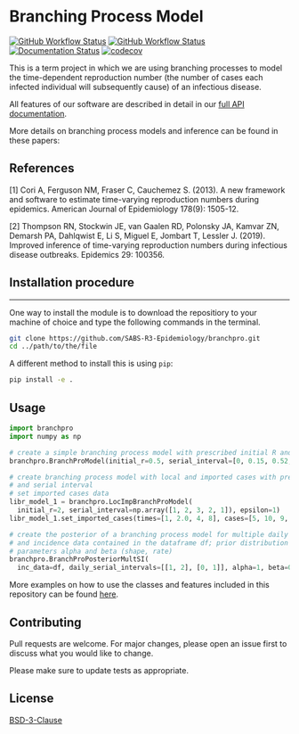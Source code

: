 # Branching Process Model

[![GitHub Workflow Status](https://img.shields.io/github/workflow/status/SABS-R3-Epidemiology/branchpro/Run%20Unit%20Tests%20on%20multiple%20OS?label=Build%20%28Multi-OS%29)](https://github.com/SABS-R3-Epidemiology/branchpro/actions?query=workflow%3A%22Run+Unit+Tests+on+multiple+OS%22)
[![GitHub Workflow Status](https://img.shields.io/github/workflow/status/SABS-R3-Epidemiology/branchpro/Run%20Unit%20Tests%20on%20multiple%20python%20versions?label=Build%20%28Multi-Python%29)](https://github.com/SABS-R3-Epidemiology/branchpro/actions?query=workflow%3A%22Run+Unit+Tests+on+multiple+python+versions%22)
[![Documentation Status](https://readthedocs.org/projects/branchpro/badge/?version=latest)](https://branchpro.readthedocs.io/en/latest/?badge=latest)
[![codecov](https://codecov.io/gh/SABS-R3-Epidemiology/branchpro/branch/main/graph/badge.svg?token=UBJG0AICF9)](https://codecov.io/gh/SABS-R3-Epidemiology/branchpro/)

This is a term project in which we are using branching processes to model the time-dependent reproduction number (the number of cases each infected individual will subsequently cause) of an infectious disease.

All features of our software are described in detail in our
[full API documentation](https://branchpro.readthedocs.io/en/latest/).

More details on branching process models and inference can be found in these
papers:

## References
[1]
Cori A, Ferguson NM, Fraser C, Cauchemez S. (2013). A new framework and
software to estimate time-varying reproduction numbers during epidemics.
American Journal of Epidemiology 178(9): 1505-12.

[2]
Thompson RN, Stockwin JE, van Gaalen RD, Polonsky JA, Kamvar ZN, Demarsh PA,
Dahlqwist E, Li S, Miguel E, Jombart T, Lessler J. (2019). Improved inference of
time-varying reproduction numbers during infectious disease outbreaks.
Epidemics 29: 100356.

## Installation procedure
***
One way to install the module is to download the repositiory to your machine of choice and type the following commands in the terminal.
```bash
git clone https://github.com/SABS-R3-Epidemiology/branchpro.git
cd ../path/to/the/file
```

A different method to install this is using `pip`:

```bash
pip install -e .
```

## Usage

```python
import branchpro
import numpy as np

# create a simple branching process model with prescribed initial R and serial interval
branchpro.BranchProModel(initial_r=0.5, serial_interval=[0, 0.15, 0.52, 0.3, 0.01])

# create branching process model with local and imported cases with prescribed initial R
# and serial interval
# set imported cases data
libr_model_1 = branchpro.LocImpBranchProModel(
  initial_r=2, serial_interval=np.array([1, 2, 3, 2, 1]), epsilon=1)
libr_model_1.set_imported_cases(times=[1, 2.0, 4, 8], cases=[5, 10, 9, 2])

# create the posterior of a branching process model for multiple daily serial intervals
# and incidence data contained in the dataframe df; prior distribution is Gamma with
# parameters alpha and beta (shape, rate)
branchpro.BranchProPosteriorMultSI(
  inc_data=df, daily_serial_intervals=[[1, 2], [0, 1]], alpha=1, beta=0.2)
```

More examples on how to use the classes and features included in this repository can be found [here](https://github.com/SABS-R3-Epidemiology/branchpro/tree/main/examples).

## Contributing
Pull requests are welcome. For major changes, please open an issue first to discuss what you would like to change.

Please make sure to update tests as appropriate.

## License
[BSD-3-Clause](https://opensource.org/licenses/BSD-3-Clause)
